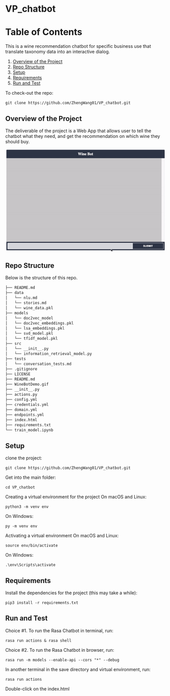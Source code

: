 # VP_chatbot


# Table of Contents
This is a wine recommendation chatbot for specific business use that translate taxonomy data into an interactive dialog.
1.  [Overview of the Project](README.md#overview-of-the-project)
2. [Repo Structure](README.md#repo-structure)
3. [Setup](README.md#setup)
4. [Requirements](README.md#requirements)
5. [Run and Test](README.md#run-and-test)



To check-out the repo:

```
git clone https://github.com/ZhengWang01/VP_chatbot.git
```



## Overview of the Project


The deliverable of the project is a Web App that allows user to tell the chatbot what they need, and get the recommendation on which wine they should buy.

<p float="left">
  <img src="WineBotDemo.gif" width="800" />
</p>

## Repo Structure

Below is the structure of this repo.

    ├── README.md
    ├── data
    │   └── nlu.md
    │   └── stories.md
    │   └── wine_data.pkl
    ├── models
    │   └── doc2vec_model
    │   └── doc2vec_embeddings.pkl
    │   └── lsa_embeddings.pkl
    │   └── svd_model.pkl
    │   └── tfidf_model.pkl
    ├── src
    │   └── __init__.py
    │   └── information_retrieval_model.py
    ├── tests
    │   └── conversation_tests.md
    ├── .gitignore
    ├── LICENSE
    ├── README.md
    ├── WineBotDemo.gif
    ├── __init__.py
    ├── actions.py
    ├── config.yml
    ├── credentials.yml
    ├── domain.yml
    ├── endpoints.yml
    ├── index.html
    ├── requirements.txt
    └── train_model.ipynb

## Setup

clone the project:
```
git clone https://github.com/ZhengWang01/VP_chatbot.git
```
Get into the main folder:
```
cd VP_chatbot
```

Creating a virtual environment for the project
On macOS and Linux:

```
python3 -m venv env
```
On Windows:
```
py -m venv env
```
Activating a virtual environment
On macOS and Linux:
```
source env/bin/activate
```
On Windows:

```
.\env\Scripts\activate
```
## Requirements
Install the dependencies for the project (this may take a while):

```
pip3 install -r requirements.txt
```


## Run and Test

Choice #1. To run the Rasa Chatbot in terminal, run:

```
rasa run actions & rasa shell
```

Choice #2. To run the Rasa Chatbot in browser, run:
```
rasa run -m models --enable-api --cors "*" --debug
```
In another terminal in the save directory and virtual environment, run:
```
rasa run actions
```
Double-click on the index.html

